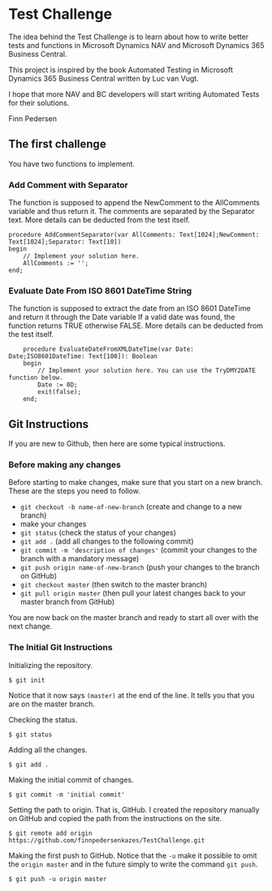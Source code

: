 # Test Challenge

The idea behind the Test Challenge is to learn about how to write better tests and functions in Microsoft Dynamics NAV and Microsoft Dynamics 365 Business Central. 

This project is inspired by the book Automated Testing in Microsoft Dynamics 365 Business Central written by Luc van Vugt.

I hope that more NAV and BC developers will start writing Automated Tests for their solutions. 

Finn Pedersen

## The first challenge
You have two functions to implement. 

### Add Comment with Separator
The function is supposed to append the NewComment to the AllComments variable and thus return it.
The comments are separated by the Separator text.
More details can be deducted from the test itself.

```` 
procedure AddCommentSeparator(var AllComments: Text[1024];NewComment: Text[1024];Separator: Text[10])
begin
    // Implement your solution here.
    AllComments := '';
end;
```` 

### Evaluate Date From ISO 8601 DateTime String
The function is supposed to extract the date from an ISO 8601 DateTime and return it through the Date variable
If a valid date was found, the function returns TRUE otherwise FALSE.
More details can be deducted from the test itself.

```` 
    procedure EvaluateDateFromXMLDateTime(var Date: Date;ISO8601DateTime: Text[100]): Boolean
    begin
        // Implement your solution here. You can use the TryDMY2DATE function below.
        Date := 0D;
        exit(false);
    end;
```` 

## Git Instructions
If you are new to Github, then here are some typical instructions. 

### Before making any changes
Before starting to make changes, make sure that you start on a new branch. These are the steps you need to follow. 

- `git checkout -b name-of-new-branch` (create and change to a new branch)
- make your changes
- `git status` (check the status of your changes)
- `git add .` (add all changes to the following commit)
- `git commit -m 'description of changes'` (commit your changes to the branch with a mandatory message)
- `git push origin name-of-new-branch` (push your changes to the branch on GitHub)
- `git checkout master` (then switch to the master branch)
- `git pull origin master` (then pull your latest changes back to your master branch from GitHub)

You are now back on the master branch and ready to start all over with the next change. 

### The Initial Git Instructions

Initializing the repository.

```` 
$ git init
```` 

Notice that it now says `(master)` at the end of the line. It tells you that you are on the master branch. 

Checking the status.
```` 
$ git status

````

Adding all the changes.
```` 
$ git add .
```` 
Making the initial commit of changes.

```` 
$ git commit -m 'initial commit'
```` 

Setting the path to origin. That is, GitHub. I created the repository manually on GitHub and copied the path from the instructions on the site. 

```` 
$ git remote add origin https://github.com/finnpedersenkazes/TestChallenge.git
```` 

Making the first push to GitHub. Notice that the `-u` make it possible to omit the `origin master` and in the future simply to write the command `git push`.

```` 
$ git push -u origin master
```` 
